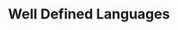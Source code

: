 ---
title: "Well Defined Languages"

categories: ['']

tags: ['Well', 'Defined', 'Languages']

arwords: 'لغات مهذبة التعريف'

arexps: []

enwords: ['Well Defined Languages']

enexps: []

arlexicons: 'ل'

enlexicons: 'W'

authors: ['Ruqayya Roshdy']

translators: ['']

citations: 'العربية والذكاء الاصطناعي'

sources: 'مركز الملك عبدالله بن عبدالعزيز الدولي لخدمة اللغة العربية'

word: "true"

slug: ""
---